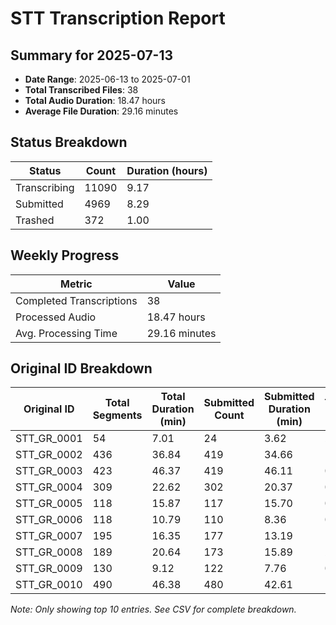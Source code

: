 # STT Transcription Report

## Summary for 2025-07-13

- **Date Range**: 2025-06-13 to 2025-07-01
- **Total Transcribed Files**: 38
- **Total Audio Duration**: 18.47 hours
- **Average File Duration**: 29.16 minutes

## Status Breakdown

| Status | Count | Duration (hours) |
|--------|-------|------------------|
| Transcribing | 11090 | 9.17 |
| Submitted | 4969 | 8.29 |
| Trashed | 372 | 1.00 |

## Weekly Progress

| Metric | Value |
|--------|-------|
| Completed Transcriptions | 38 |
| Processed Audio | 18.47 hours |
| Avg. Processing Time | 29.16 minutes |

## Original ID Breakdown

| Original ID | Total Segments | Total Duration (min) | Submitted Count | Submitted Duration (min) | Transcribing Count | Transcribing Duration (min) | Trashed Count | Trashed Duration (min) |
|-------------|---------------|----------------------|----------------|--------------------------|-------------------|----------------------------|--------------|--------------------------|
| STT_GR_0001 | 54 | 7.01 | 24 | 3.62 | 29 | 3.36 | 1 | 0.03 |
| STT_GR_0002 | 436 | 36.84 | 419 | 34.66 | 11 | 1.69 | 6 | 0.49 |
| STT_GR_0003 | 423 | 46.37 | 419 | 46.11 | 0 | 0.00 | 4 | 0.26 |
| STT_GR_0004 | 309 | 22.62 | 302 | 20.37 | 0 | 0.00 | 7 | 2.25 |
| STT_GR_0005 | 118 | 15.87 | 117 | 15.70 | 0 | 0.00 | 1 | 0.17 |
| STT_GR_0006 | 118 | 10.79 | 110 | 8.36 | 0 | 0.00 | 8 | 2.43 |
| STT_GR_0007 | 195 | 16.35 | 177 | 13.19 | 12 | 1.46 | 6 | 1.70 |
| STT_GR_0008 | 189 | 20.64 | 173 | 15.89 | 2 | 0.70 | 14 | 4.05 |
| STT_GR_0009 | 130 | 9.12 | 122 | 7.76 | 0 | 0.00 | 8 | 1.36 |
| STT_GR_0010 | 490 | 46.38 | 480 | 42.61 | 1 | 0.44 | 9 | 3.33 |

*Note: Only showing top 10 entries. See CSV for complete breakdown.*
